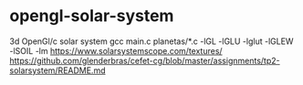 # opengl-solar-system
3d OpenGl/c solar system
gcc main.c planetas/*.c -lGL -lGLU -lglut -lGLEW -lSOIL -lm
https://www.solarsystemscope.com/textures/
https://github.com/glenderbras/cefet-cg/blob/master/assignments/tp2-solarsystem/README.md
